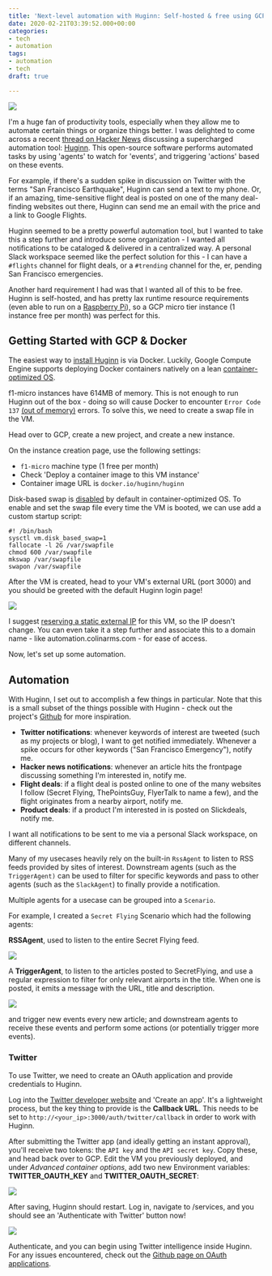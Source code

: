 ```yaml
---
title: 'Next-level automation with Huginn: Self-hosted & free using GCP'
date: 2020-02-21T03:39:52.000+00:00
categories:
- tech
- automation
tags:
- automation
- tech
draft: true

---
```

![](/uploads/automation_small.jpg)

I'm a huge fan of productivity tools, especially when they allow me to automate certain things or organize things better. I was delighted to come across a recent  [thread on Hacker News](https://news.ycombinator.com/item?id=21772610 "Huginn") discussing a supercharged automation tool: [Huginn](https://github.com/huginn/huginn "Huginn"). This open-source software performs automated tasks by using 'agents' to watch for 'events', and triggering 'actions' based on these events.

For example, if there's a sudden spike in discussion on Twitter with the terms "San Francisco Earthquake", Huginn can send a text to my phone. Or, if an amazing, time-sensitive flight deal is posted on one of the many deal-finding websites out there, Huginn can send me an email with the price and a link to Google Flights.

Huginn seemed to be a pretty powerful automation tool, but I wanted to take this a step further and introduce some organization - I wanted all notifications to be cataloged & delivered in a centralized way. A personal Slack workspace seemed like the perfect solution for this - I can have a `#flights` channel for flight deals, or a `#trending` channel for the, er, pending San Francisco emergencies.

Another hard requirement I had was that I wanted all of this to be free. Huginn is self-hosted, and has pretty lax runtime resource requirements (even able to run on a [Raspberry Pi](https://github.com/huginn/huginn/wiki/Running-Huginn-on-minimal-systems-with-low-RAM-&-CPU-e.g.-Raspberry-Pi)), so a GCP micro tier instance (1 instance free per month) was perfect for this.

## Getting Started with GCP & Docker

The easiest way to [install Huginn](https://github.com/huginn/huginn/blob/master/doc/docker/install.md "Huginn installation") is via Docker. Luckily, Google Compute Engine supports deploying Docker containers natively on a lean [container-optimized OS](https://cloud.google.com/container-optimized-os/docs "Container optimized GCP OS").

f1-micro instances have 614MB of memory. This is not enough to run Huginn out of the box - doing so will cause Docker to encounter `Error Code 137` [(out of memory)](https://success.docker.com/article/what-causes-a-container-to-exit-with-code-137) errors. To solve this, we need to create a swap file in the VM.

Head over to GCP, create a new project, and create a new instance.

On the instance creation page, use the following settings:

* `f1-micro` machine type (1 free per month)
* Check 'Deploy a container image to this VM instance'
* Container image URL is `docker.io/huginn/huginn`

Disk-based swap is [disabled](https://stackoverflow.com/questions/58210222/how-to-enable-swap-swapfile-on-google-container-optimized-os-on-gce) by default in container-optimized OS. To enable and set the swap file every time the VM is booted, we can use add a custom startup script:

    #! /bin/bash
    sysctl vm.disk_based_swap=1
    fallocate -l 2G /var/swapfile
    chmod 600 /var/swapfile
    mkswap /var/swapfile
    swapon /var/swapfile

After the VM is created, head to your VM's external URL (port 3000) and you should be greeted with the default Huginn login page!

![](/uploads/huginn_default_login.png)

I suggest [reserving a static external IP](https://cloud.google.com/compute/docs/ip-addresses/reserve-static-external-ip-address "Static IP on GCP") for this VM, so the IP doesn't change. You can even take it a step further and associate this to a domain name - like automation.colinarms.com - for ease of access.

Now, let's set up some automation.

## Automation

With Huginn, I set out to accomplish a few things in particular. Note that this is a small subset of the things possible with Huginn - check out the project's [Github](https://github.com/huginn/huginn#here-are-some-of-the-things-that-you-can-do-with-huginn "Huginn Github") for more inspiration.

* **Twitter notifications**: whenever keywords of interest are tweeted (such as my projects or blog), I want to get notified immediately. Whenever a spike occurs for other keywords ("San Francisco Emergency"), notify me.
* **Hacker news notifications**: whenever an article hits the frontpage discussing something I'm interested in, notify me.
* **Flight deals**: if a flight deal is posted online to one of the many websites I follow (Secret Flying, ThePointsGuy, FlyerTalk to name a few), and the flight originates from a nearby airport, notify me.
* **Product deals**: if a product I'm interested in is posted on Slickdeals, notify me.

I want all notifications to be sent to me via a personal Slack workspace, on different channels.

Many of my usecases heavily rely on the built-in `RssAgent` to listen to RSS feeds provided by sites of interest. Downstream agents (such as the `TriggerAgent)` can be used to filter for specific keywords and pass to other  agents (such as the `SlackAgent`) to finally provide a notification.

Multiple agents for a usecase can be grouped into a `Scenario`.

For example, I created a `Secret Flying` Scenario which had the following agents:

**RSSAgent**, used to listen to the entire Secret Flying feed.

![](/uploads/secret_flying_rss_agent.png)

A **TriggerAgent**, to listen to the articles posted to SecretFlying, and use a regular expression to filter for only relevant airports in the title. When one is posted, it emits a message with the URL, title and description.

![](/uploads/secret_flying_trigger_agent.png)

and trigger new events every new article; and downstream agents to receive these events and perform some actions (or potentially trigger more events).

### Twitter

To use Twitter, we need to create an OAuth application and provide credentials to Huginn.

Log into the [Twitter developer website](https://developer.twitter.com/en/apps "Twitter Developers") and 'Create an app'. It's a lightweight process, but the key thing to provide is the **Callback URL**. This needs to be set to `http://<your_ip>:3000/auth/twitter/callback` in order to work with Huginn.

After submitting the Twitter app (and ideally getting an instant approval), you'll receive two tokens: the `API key` and the `API secret key`. Copy these, and head back over to GCP. Edit the VM you previously deployed, and under _Advanced container options_, add two new Environment variables: **TWITTER_OAUTH_KEY** and **TWITTER_OAUTH_SECRET**:

![](/uploads/twitter_env_vars.png)

After saving, Huginn should restart. Log in, navigate to /services, and you should see an 'Authenticate with Twitter' button now!

![](/uploads/twitter_authenticate.png)

Authenticate, and you can begin using Twitter intelligence inside Huginn. For any issues encountered, check out the [Github page on OAuth applications](https://github.com/huginn/huginn/wiki/Configuring-OAuth-applications#twitter "Github OAuth").